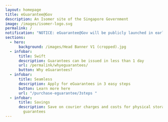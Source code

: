 ```yaml
---
layout: homepage
title: eGuarantee@Gov
description: An Isomer site of the Singapore Government
image: /images/isomer-logo.svg
permalink: /
notification: "NOTICE: eGuarantee@Gov will be publicly launched in early November 2022."
sections:
  - hero:
      background: /images/Head Banner V1 (cropped).jpg
  - infobar:
      title: Swift
      description: Guarantees can be issued in less than 1 day
      url: /permalink/whyeguarantees/
      button: Why eGuarantees?
  - infobar:
      title: Seamless
      description: Apply for eGuarantees in 3 easy steps
      button: Learn more here
      url: "/purchase-eguarantee/3steps "
  - infobar:
      title: Savings
      description: Save on courier charges and costs for physical storage of paper
        guarantees
---
```


